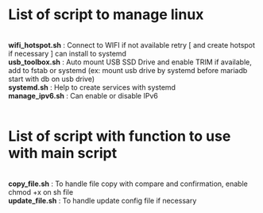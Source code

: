 # List of script to manage linux
<br><b>wifi_hotspot.sh</b> : Connect to WIFI if not available retry [ and create hotspot if necessary ] can install to systemd
<br><b>usb_toolbox.sh</b> : Auto mount USB SSD Drive and enable TRIM if available, add to fstab or systemd (ex: mount usb drive by systemd before mariadb start with db on usb drive)
<br><b>systemd.sh</b> : Help to create services with systemd
<br><b>manage_ipv6.sh</b> : Can enable or disable IPv6
<br>
<br>
# List of script with function to use with main script
<br><b>copy_file.sh</b> : To handle file copy with compare and confirmation, enable chmod +x on sh file
<br><b>update_file.sh</b> : To handle update config file if necessary

